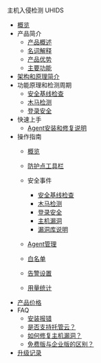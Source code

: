 <div class="sidebar_title icon__uhids"> 主机入侵检测 UHIDS</div>

* [概览](/uhids/README)
* 产品简介
    * [产品概述](/uhids/common/overview)
    * [名词解释](/uhids/common/term)
    * [产品优势](/uhids/common/advantage)
    * [主要功能](/uhids/common/function)
* [架构和原理简介](/uhids/architecture)
* 功能原理和检测周期
    * [安全基线检查](/uhids/function/baseline)
    * [木马检测](/uhids/function/muma)
    * [登录安全](/uhids/function/login)
* 快速上手
    * [Agent安装和修复说明](/uhids/quick/agent)
* 操作指南
    * [概览](/uhids/operation/overview)
    * [防护点工具栏](/uhids/operation/buy)
    * 安全事件
        * [安全基线检查](/uhids/operation/events/baseline)
        * [木马检测](/uhids/operation/events/trojan)
        * [登录安全](/uhids/operation/events/login)
        * [主机漏洞](/uhids/operation/events/bug)
        * [漏洞库说明](/uhids/operation/events/cnnvdintroduction)

    * [Agent管理](/uhids/operation/agent)
    * [白名单](/uhids/operation/whitelist)
    * [告警设置](/uhids/operation/alert)
    * [用量统计](/uhids/operation/statistics)
* [产品价格](/uhids/price)
* FAQ
    * [安装报错](/uhids/faq/install)
    * [是否支持托管云？](/uhids/faq/types)
    * [如何修复主机漏洞？](/uhids/faq/bugs)
    * [免费版与企业版的区别？](/uhids/faq/version)
* [升级记录](/uhids/upgrades)

   
    
   
   
    
        

